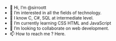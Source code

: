 - 👋 Hi, I’m @sirroott
- 👀 I’m interested in all the fields of technology.
- 🧠 I know C, C#, SQL at intermediate level.
- 🌱 I’m currently learning CSS HTML and JavaScript
- 💞️ I’m looking to collaborate on web development.
- 📫 How to reach me ? Here.

<!---
sirroott/sirroott is a ✨ special ✨ repository because its `README.md` (this file) appears on your GitHub profile.
You can click the Preview link to take a look at your changes.
--->
